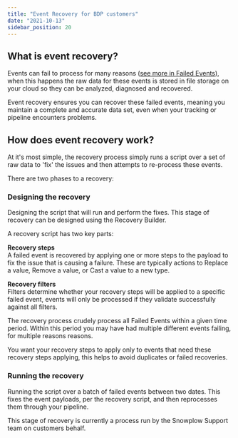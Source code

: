 ```yaml
---
title: "Event Recovery for BDP customers"
date: "2021-10-13"
sidebar_position: 20
---
```


## What is event recovery?

Events can fail to process for many reasons ([see more in Failed Events](/docs/managing-data-quality/failed-events/index.md)), when this happens the raw data for these events is stored in file storage on your cloud so they can be analyzed, diagnosed and recovered.

Event recovery ensures you can recover these failed events, meaning you maintain a complete and accurate data set, even when your tracking or pipeline encounters problems.

## How does event recovery work?

At it's most simple, the recovery process simply runs a script over a set of raw data to 'fix' the issues and then attempts to re-process these events.

There are two phases to a recovery:

### Designing the recovery

Designing the script that will run and perform the fixes. This stage of recovery can be designed using the Recovery Builder.

A recovery script has two key parts:

**Recovery steps**  
A failed event is recovered by applying one or more steps to the payload to fix the issue that is causing a failure. These are typically actions to Replace a value, Remove a value, or Cast a value to a new type.

**Recovery filters**  
Filters determine whether your recovery steps will be applied to a specific failed event, events will only be processed if they validate successfully against all filters.

The recovery process crudely process all Failed Events within a given time period. Within this period you may have had multiple different events failing, for multiple reasons reasons.

You want your recovery steps to apply only to events that need these recovery steps applying, this helps to avoid duplicates or failed recoveries.

### Running the recovery

Running the script over a batch of failed events between two dates. This fixes the event payloads, per the recovery script, and then reprocesses them through your pipeline.

This stage of recovery is currently a process run by the Snowplow Support team on customers behalf.
